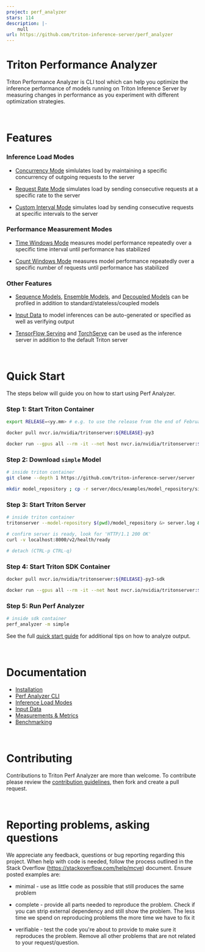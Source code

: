 ```yaml
---
project: perf_analyzer
stars: 114
description: |-
    null
url: https://github.com/triton-inference-server/perf_analyzer
---
```


<!--
Copyright (c) 2020-2023, NVIDIA CORPORATION & AFFILIATES. All rights reserved.

Redistribution and use in source and binary forms, with or without
modification, are permitted provided that the following conditions
are met:
 * Redistributions of source code must retain the above copyright
   notice, this list of conditions and the following disclaimer.
 * Redistributions in binary form must reproduce the above copyright
   notice, this list of conditions and the following disclaimer in the
   documentation and/or other materials provided with the distribution.
 * Neither the name of NVIDIA CORPORATION nor the names of its
   contributors may be used to endorse or promote products derived
   from this software without specific prior written permission.

THIS SOFTWARE IS PROVIDED BY THE COPYRIGHT HOLDERS ``AS IS'' AND ANY
EXPRESS OR IMPLIED WARRANTIES, INCLUDING, BUT NOT LIMITED TO, THE
IMPLIED WARRANTIES OF MERCHANTABILITY AND FITNESS FOR A PARTICULAR
PURPOSE ARE DISCLAIMED.  IN NO EVENT SHALL THE COPYRIGHT OWNER OR
CONTRIBUTORS BE LIABLE FOR ANY DIRECT, INDIRECT, INCIDENTAL, SPECIAL,
EXEMPLARY, OR CONSEQUENTIAL DAMAGES (INCLUDING, BUT NOT LIMITED TO,
PROCUREMENT OF SUBSTITUTE GOODS OR SERVICES; LOSS OF USE, DATA, OR
PROFITS; OR BUSINESS INTERRUPTION) HOWEVER CAUSED AND ON ANY THEORY
OF LIABILITY, WHETHER IN CONTRACT, STRICT LIABILITY, OR TORT
(INCLUDING NEGLIGENCE OR OTHERWISE) ARISING IN ANY WAY OUT OF THE USE
OF THIS SOFTWARE, EVEN IF ADVISED OF THE POSSIBILITY OF SUCH DAMAGE.
-->

# Triton Performance Analyzer

Triton Performance Analyzer is CLI tool which can help you optimize the
inference performance of models running on Triton Inference Server by measuring
changes in performance as you experiment with different optimization strategies.

<br>

# Features

### Inference Load Modes

- [Concurrency Mode](docs/inference_load_modes.md#concurrency-mode) simlulates
  load by maintaining a specific concurrency of outgoing requests to the
  server

- [Request Rate Mode](docs/inference_load_modes.md#request-rate-mode) simulates
  load by sending consecutive requests at a specific rate to the server

- [Custom Interval Mode](docs/inference_load_modes.md#custom-interval-mode)
  simulates load by sending consecutive requests at specific intervals to the
  server

### Performance Measurement Modes

- [Time Windows Mode](docs/measurements_metrics.md#time-windows) measures model
  performance repeatedly over a specific time interval until performance has
  stabilized

- [Count Windows Mode](docs/measurements_metrics.md#count-windows) measures
  model performance repeatedly over a specific number of requests until
  performance has stabilized

### Other Features

- [Sequence Models](https://github.com/triton-inference-server/server/blob/main/docs/user_guide/architecture.md#stateful-models),
  [Ensemble Models](https://github.com/triton-inference-server/server/blob/main/docs/user_guide/architecture.md#ensemble-models),
  and
  [Decoupled Models](https://github.com/triton-inference-server/server/blob/main/docs/user_guide/decoupled_models.md)
  can be profiled in addition to standard/stateless/coupled models

- [Input Data](docs/input_data.md) to model inferences can be auto-generated or
  specified as well as verifying output

- [TensorFlow Serving](docs/benchmarking.md#benchmarking-tensorflow-serving) and
  [TorchServe](docs/benchmarking.md#benchmarking-torchserve) can be used as the
  inference server in addition to the default Triton server

<br>

# Quick Start

The steps below will guide you on how to start using Perf Analyzer.

### Step 1: Start Triton Container

```bash
export RELEASE=<yy.mm> # e.g. to use the release from the end of February of 2023, do `export RELEASE=23.02`

docker pull nvcr.io/nvidia/tritonserver:${RELEASE}-py3

docker run --gpus all --rm -it --net host nvcr.io/nvidia/tritonserver:${RELEASE}-py3
```

### Step 2: Download `simple` Model

```bash
# inside triton container
git clone --depth 1 https://github.com/triton-inference-server/server

mkdir model_repository ; cp -r server/docs/examples/model_repository/simple model_repository
```

### Step 3: Start Triton Server

```bash
# inside triton container
tritonserver --model-repository $(pwd)/model_repository &> server.log &

# confirm server is ready, look for 'HTTP/1.1 200 OK'
curl -v localhost:8000/v2/health/ready

# detach (CTRL-p CTRL-q)
```

### Step 4: Start Triton SDK Container

```bash
docker pull nvcr.io/nvidia/tritonserver:${RELEASE}-py3-sdk

docker run --gpus all --rm -it --net host nvcr.io/nvidia/tritonserver:${RELEASE}-py3-sdk
```

### Step 5: Run Perf Analyzer

```bash
# inside sdk container
perf_analyzer -m simple
```

See the full [quick start guide](docs/quick_start.md) for additional tips on
how to analyze output.

<br>

# Documentation

- [Installation](docs/install.md)
- [Perf Analyzer CLI](docs/cli.md)
- [Inference Load Modes](docs/inference_load_modes.md)
- [Input Data](docs/input_data.md)
- [Measurements & Metrics](docs/measurements_metrics.md)
- [Benchmarking](docs/benchmarking.md)

<br>

# Contributing

Contributions to Triton Perf Analyzer are more than welcome. To contribute
please review the [contribution
guidelines](https://github.com/triton-inference-server/server/blob/main/CONTRIBUTING.md),
then fork and create a pull request.

<br>

# Reporting problems, asking questions

We appreciate any feedback, questions or bug reporting regarding this
project. When help with code is needed, follow the process outlined in
the Stack Overflow (https://stackoverflow.com/help/mcve)
document. Ensure posted examples are:

- minimal - use as little code as possible that still produces the
  same problem

- complete - provide all parts needed to reproduce the problem. Check
  if you can strip external dependency and still show the problem. The
  less time we spend on reproducing problems the more time we have to
  fix it

- verifiable - test the code you're about to provide to make sure it
  reproduces the problem. Remove all other problems that are not
  related to your request/question.

